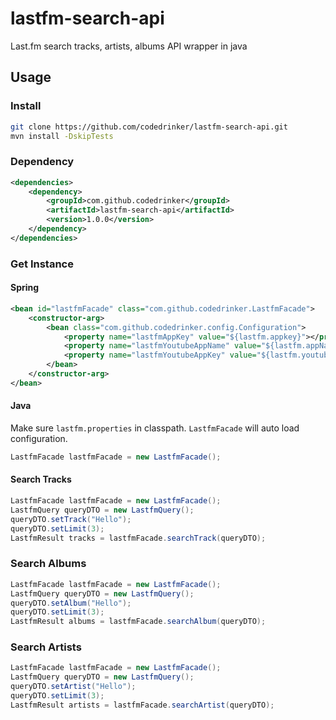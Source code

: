 # lastfm-search-api

Last.fm search tracks, artists, albums API wrapper in java

## Usage
### Install
```bash
git clone https://github.com/codedrinker/lastfm-search-api.git
mvn install -DskipTests
```
### Dependency
```xml
<dependencies>
    <dependency>
        <groupId>com.github.codedrinker</groupId>
        <artifactId>lastfm-search-api</artifactId>
        <version>1.0.0</version>
    </dependency>
</dependencies>
```
### Get Instance
#### Spring
```xml
<bean id="lastfmFacade" class="com.github.codedrinker.LastfmFacade">
    <constructor-arg>
        <bean class="com.github.codedrinker.config.Configuration">
            <property name="lastfmAppKey" value="${lastfm.appkey}"></property>
            <property name="lastfmYoutubeAppName" value="${lastfm.appName}"></property>
            <property name="lastfmYoutubeAppKey" value="${lastfm.youtubeKey}"></property>
        </bean>
    </constructor-arg>
</bean>
```
#### Java
Make sure `lastfm.properties` in classpath. `LastfmFacade` will auto load configuration.
```java
LastfmFacade lastfmFacade = new LastfmFacade();
```

#### Search Tracks
```java
LastfmFacade lastfmFacade = new LastfmFacade();
LastfmQuery queryDTO = new LastfmQuery();
queryDTO.setTrack("Hello");
queryDTO.setLimit(3);
LastfmResult tracks = lastfmFacade.searchTrack(queryDTO);
```

### Search Albums
```java
LastfmFacade lastfmFacade = new LastfmFacade();
LastfmQuery queryDTO = new LastfmQuery();
queryDTO.setAlbum("Hello");
queryDTO.setLimit(3);
LastfmResult albums = lastfmFacade.searchAlbum(queryDTO);
```

### Search Artists
```java
LastfmFacade lastfmFacade = new LastfmFacade();
LastfmQuery queryDTO = new LastfmQuery();
queryDTO.setArtist("Hello");
queryDTO.setLimit(3);
LastfmResult artists = lastfmFacade.searchArtist(queryDTO);

```
